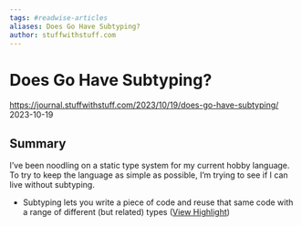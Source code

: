 ```yaml
---
tags: #readwise-articles
aliases: Does Go Have Subtyping?
author: stuffwithstuff.com
---
```

# Does Go Have Subtyping?

https://journal.stuffwithstuff.com/2023/10/19/does-go-have-subtyping/
2023-10-19
## Summary
I’ve been noodling on a static type system for my current hobby language. To try to keep the language as simple as possible, I’m trying to see if I can live without subtyping.

- Subtyping lets you write a piece of code and reuse that same code with a range of different (but related) types ([View Highlight](https://read.readwise.io/read/01hf1tvfjs32eb66y60sjtsj8j))
